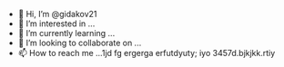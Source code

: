 - 👋 Hi, I’m @gidakov21
- 👀 I’m interested in ...
- 🌱 I’m currently learning ...
- 💞️ I’m looking to collaborate on ...
- 📫 How to reach me ...1jd fg ergerga erfutdyuty; iyo
3457d.bjkjkk.rtiy
<!---
gidakov21/gidakov21 is a ✨ special ✨ repository because its `README.m rtyu tr` (this file) appears on your GitHub profile.
You can click the Preview link to take a look at your changes.
--->
